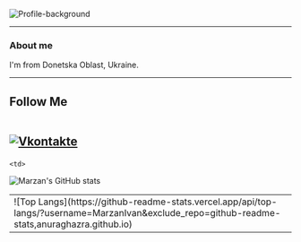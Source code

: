 ![Profile-background](https://user-images.githubusercontent.com/87321166/213829256-a3cc47d9-9384-4707-9577-2890211cbc41.jpg)
<hr>
<h3>About me</h3>
I'm from Donetska Oblast, Ukraine. 
<hr>
<h2>Follow Me
<br>
    <br>
    
[![Vkontakte](https://img.shields.io/badge/-Vkontakte-090909?style=for-the-badge&logo=Vk&logoColor=4F7DB3)](https://vk.com/id345515444)
</h2>

<table align="rigth">
<tr>
    <td>    
![Top Langs](https://github-readme-stats.vercel.app/api/top-langs/?username=MarzanIvan&exclude_repo=github-readme-stats,anuraghazra.github.io)
  </td>
 
    <td> 
![Marzan's GitHub stats](https://github-readme-stats.vercel.app/api?username=MarzanIvan)
  </td>
</tr>
</table>
